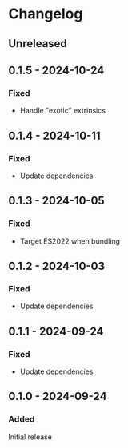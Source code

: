 # Changelog

## Unreleased

## 0.1.5 - 2024-10-24

### Fixed

- Handle "exotic" extrinsics

## 0.1.4 - 2024-10-11

### Fixed

- Update dependencies

## 0.1.3 - 2024-10-05

### Fixed

- Target ES2022 when bundling

## 0.1.2 - 2024-10-03

### Fixed

- Update dependencies

## 0.1.1 - 2024-09-24

### Fixed

- Update dependencies

## 0.1.0 - 2024-09-24

### Added

Initial release
